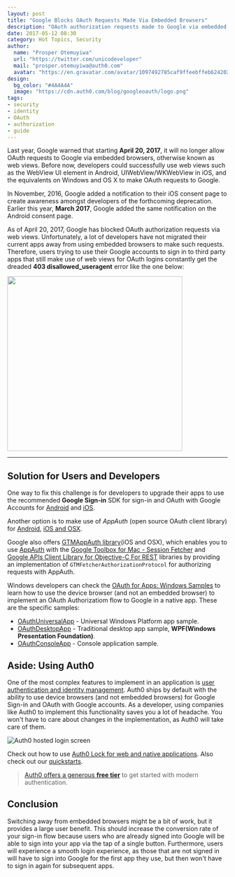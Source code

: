 ```yaml
---
layout: post
title: "Google Blocks OAuth Requests Made Via Embedded Browsers"
description: "OAuth authorization requests made to Google via embedded browsers have been blocked by Google."
date: 2017-05-12 08:30
category: Hot Topics, Security
author:
  name: "Prosper Otemuyiwa"
  url: "https://twitter.com/unicodeveloper"
  mail: "prosper.otemuyiwa@auth0.com"
  avatar: "https://en.gravatar.com/avatar/1097492785caf9ffeebffeb624202d8f?s=200"
design:
  bg_color: "#4A4A4A"
  image: "https://cdn.auth0.com/blog/googleoauth/logo.png"
tags:
- security
- identity
- OAuth
- authorization
- guide
---
```


Last year, Google warned that starting **April 20, 2017**, it will no longer allow OAuth requests to Google via embedded browsers, otherwise known as web views. Before now, developers could successfully use web views such as the WebView UI element in Android, UIWebView/WKWebView in iOS, and the equivalents on Windows and OS X to make OAuth requests to Google.

In November, 2016, Google added a notification to their iOS consent page to create awareness amongst developers of the forthcoming deprecation. Earlier this year, **March 2017**, Google added the same notification on the Android consent page.

As of April 20, 2017, Google has blocked OAuth authorization requests via web views. Unfortunately, a lot of developers have not migrated their current apps away from using embedded browsers to make such requests. Therefore, users trying to use their Google accounts to sign in to third party apps that still make use of web views for OAuth logins constantly get the dreaded **403 disallowed_useragent** error like the one below:

<img src="https://cdn.auth0.com/blog/googleoauth/403error.png" width=400 height=400 />

---

## Solution for Users and Developers

One way to fix this challenge is for developers to upgrade their apps to use the recommended **Google Sign-in** SDK for sign-in and OAuth with Google Accounts for [Android](https://developers.google.com/identity/sign-in/android) and [iOS](https://developers.google.com/identity/sign-in/ios).

Another option is to make use of *AppAuth* (open source OAuth client library) for [Android](http://openid.github.io/AppAuth-Android), [iOS and OSX](http://openid.github.io/AppAuth-iOS).

Google also offers [GTMAppAuth library](https://github.com/google/GTMAppAuth)(iOS and OSX), which enables you to use [AppAuth](http://openid.github.io/AppAuth-iOS) with the [Google Toolbox for Mac - Session Fetcher](https://github.com/google/gtm-session-fetcher) and [Google APIs Client Library for Objective-C For REST](https://github.com/google/google-api-objectivec-client-for-rest) libraries by providing an implementation of `GTMFetcherAuthorizationProtocol` for authorizing requests with AppAuth.

Windows developers can check the [OAuth for Apps: Windows Samples](https://github.com/googlesamples/oauth-apps-for-windows) to learn how to use the device browser (and not an embedded browser) to implement an OAuth Authorizatiom flow to Google in a native app. These are the specific samples:

* [OAuthUniversalApp](https://github.com/googlesamples/oauth-apps-for-windows/blob/master/OAuthUniversalApp/README.md) - Universal Windows Platform app sample.
* [OAuthDesktopApp](https://github.com/googlesamples/oauth-apps-for-windows/blob/master/OAuthDesktopApp/README.md) - Traditional desktop app sample, **WPF(Windows Presentation Foundation)**.
* [OAuthConsoleApp](https://github.com/googlesamples/oauth-apps-for-windows/blob/master/OAuthConsoleApp/README.md) - Console application sample.

## Aside: Using Auth0

One of the most complex features to implement in an application is [user authentication and identity management](https://auth0.com/user-management). Auth0 ships by default with the ability to use device browsers (and not embedded browsers) for Google Sign-in and OAuth with Google accounts. As a developer, using companies like Auth0 to implement this functionality saves you a lot of headache. You won't have to care about changes in the implementation, as Auth0 will take care of them.

![Auth0 hosted login screen](https://cdn2.auth0.com/blog/angular-aside/angular-aside-login.jpg)

Check out how to use [Auth0 Lock for web and native applications](https://auth0.com/lock). Also check out our [quickstarts](https://auth0.com/docs/quickstart/).

> [Auth0 offers a generous **free tier**](https://auth0.com/pricing) to get started with modern authentication.

## Conclusion

Switching away from embedded browsers might be a bit of work, but it provides a large user benefit. This should increase the conversion rate of your sign-in flow because users who are already signed into Google will be able to sign into your app via the tap of a single button. Furthermore, users will experience a smooth login experience, as those that are not signed in will have to sign into Google for the first app they use, but then won't have to sign in again for subsequent apps.
